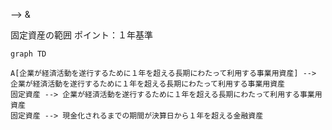  --> 
 & 


固定資産の範囲
ポイント：１年基準
```mermaid
graph TD

A[企業が経済活動を遂行するために１年を超える長期にわたって利用する事業用資産] --> 企業が経済活動を遂行するために１年を超える長期にわたって利用する事業用資産
固定資産 --> 企業が経済活動を遂行するために１年を超える長期にわたって利用する事業用資産
固定資産 --> 現金化されるまでの期間が決算日から１年を超える金融資産

```